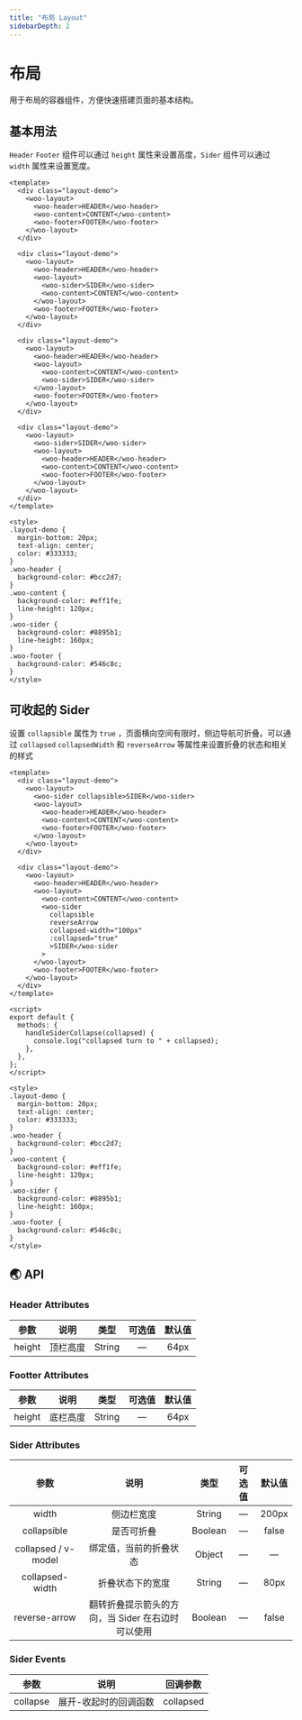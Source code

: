 ```yaml
---
title: "布局 Layout"
sidebarDepth: 2
---
```


# 布局

用于布局的容器组件，方便快速搭建页面的基本结构。

## 基本用法

`Header` `Footer` 组件可以通过 `height` 属性来设置高度，`Sider` 组件可以通过 `width` 属性来设置宽度。

<ClientOnly>
<layout-demo/>
</ClientOnly>

```vue
<template>
  <div class="layout-demo">
    <woo-layout>
      <woo-header>HEADER</woo-header>
      <woo-content>CONTENT</woo-content>
      <woo-footer>FOOTER</woo-footer>
    </woo-layout>
  </div>

  <div class="layout-demo">
    <woo-layout>
      <woo-header>HEADER</woo-header>
      <woo-layout>
        <woo-sider>SIDER</woo-sider>
        <woo-content>CONTENT</woo-content>
      </woo-layout>
      <woo-footer>FOOTER</woo-footer>
    </woo-layout>
  </div>

  <div class="layout-demo">
    <woo-layout>
      <woo-header>HEADER</woo-header>
      <woo-layout>
        <woo-content>CONTENT</woo-content>
        <woo-sider>SIDER</woo-sider>
      </woo-layout>
      <woo-footer>FOOTER</woo-footer>
    </woo-layout>
  </div>

  <div class="layout-demo">
    <woo-layout>
      <woo-sider>SIDER</woo-sider>
      <woo-layout>
        <woo-header>HEADER</woo-header>
        <woo-content>CONTENT</woo-content>
        <woo-footer>FOOTER</woo-footer>
      </woo-layout>
    </woo-layout>
  </div>
</template>

<style>
.layout-demo {
  margin-bottom: 20px;
  text-align: center;
  color: #333333;
}
.woo-header {
  background-color: #bcc2d7;
}
.woo-content {
  background-color: #eff1fe;
  line-height: 120px;
}
.woo-sider {
  background-color: #8895b1;
  line-height: 160px;
}
.woo-footer {
  background-color: #546c8c;
}
</style>
```

## 可收起的 Sider

设置 `collapsible` 属性为 `true` ，页面横向空间有限时，侧边导航可折叠。可以通过 `collapsed` `collapsedWidth` 和 `reverseArrow` 等属性来设置折叠的状态和相关的样式

<ClientOnly>
<layout-demo-sider/>
</ClientOnly>

```vue
<template>
  <div class="layout-demo">
    <woo-layout>
      <woo-sider collapsible>SIDER</woo-sider>
      <woo-layout>
        <woo-header>HEADER</woo-header>
        <woo-content>CONTENT</woo-content>
        <woo-footer>FOOTER</woo-footer>
      </woo-layout>
    </woo-layout>
  </div>

  <div class="layout-demo">
    <woo-layout>
      <woo-header>HEADER</woo-header>
      <woo-layout>
        <woo-content>CONTENT</woo-content>
        <woo-sider
          collapsible
          reverseArrow
          collapsed-width="100px"
          :collapsed="true"
          >SIDER</woo-sider
        >
      </woo-layout>
      <woo-footer>FOOTER</woo-footer>
    </woo-layout>
  </div>
</template>

<script>
export default {
  methods: {
    handleSiderCollapse(collapsed) {
      console.log("collapsed turn to " + collapsed);
    },
  },
};
</script>

<style>
.layout-demo {
  margin-bottom: 20px;
  text-align: center;
  color: #333333;
}
.woo-header {
  background-color: #bcc2d7;
}
.woo-content {
  background-color: #eff1fe;
  line-height: 120px;
}
.woo-sider {
  background-color: #8895b1;
  line-height: 160px;
}
.woo-footer {
  background-color: #546c8c;
}
</style>
```

## 🌏 API

### Header Attributes

|  参数  |   说明   |  类型  | 可选值 | 默认值 |
| :----: | :------: | :----: | :----: | :----: |
| height | 顶栏高度 | String |   —    |  64px  |

### Footter Attributes

|  参数  |   说明   |  类型  | 可选值 | 默认值 |
| :----: | :------: | :----: | :----: | :----: |
| height | 底栏高度 | String |   —    |  64px  |

### Sider Attributes

|        参数         |                       说明                        |  类型   | 可选值 | 默认值 |
| :-----------------: | :-----------------------------------------------: | :-----: | :----: | :----: |
|        width        |                    侧边栏宽度                     | String  |   —    | 200px  |
|     collapsible     |                    是否可折叠                     | Boolean |   —    | false  |
| collapsed / v-model |              绑定值，当前的折叠状态               | Object  |   —    |   —    |
|   collapsed-width   |                 折叠状态下的宽度                  | String  |   —    |  80px  |
|    reverse-arrow    | 翻转折叠提示箭头的方向，当 Sider 在右边时可以使用 | Boolean |   —    | false  |

### Sider Events

|   参数   |         说明          | 回调参数  |
| :------: | :-------------------: | :-------: |
| collapse | 展开-收起时的回调函数 | collapsed |
